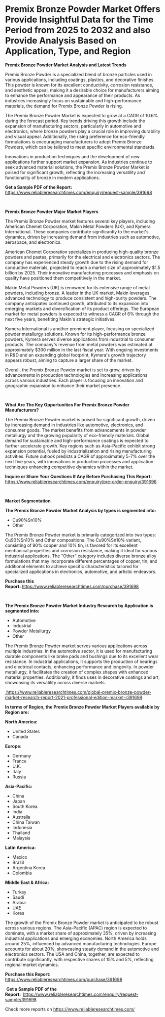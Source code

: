 <p><h1>Premix Bronze Powder Market Offers Provide Insightful Data for the Time Period from 2025 to 2032 and also Provide Analysis Based on Application, Type, and Region</h1></p><p><strong>Premix Bronze Powder Market Analysis and Latest Trends</strong></p>
<p><p>Premix Bronze Powder is a specialized blend of bronze particles used in various applications, including coatings, plastics, and decorative finishes. This powder is known for its excellent conductivity, corrosion resistance, and aesthetic appeal, making it a desirable choice for manufacturers aiming to enhance the performance and appearance of their products. As industries increasingly focus on sustainable and high-performance materials, the demand for Premix Bronze Powder is rising.</p><p>The Premix Bronze Powder Market is expected to grow at a CAGR of 10.6% during the forecast period. Key trends driving this growth include the expansion of manufacturing sectors, particularly in automotive and electronics, where bronze powders play a crucial role in improving durability and visual appeal. Additionally, the rising preference for eco-friendly formulations is encouraging manufacturers to adopt Premix Bronze Powders, which can be tailored to meet specific environmental standards. </p><p>Innovations in production techniques and the development of new applications further support market expansion. As industries continue to seek advanced material solutions, the Premix Bronze Powder Market is poised for significant growth, reflecting the increasing versatility and functionality of bronze in modern applications.</p></p>
<p><strong>Get a Sample PDF of the Report:&nbsp;</strong> <a href="https://www.reliableresearchtimes.com/enquiry/request-sample/391698?utm_campaign=2464&utm_medium=2&utm_source=Github&utm_content=ia&utm_term=29032025&utm_id=premix-bronze-powder">https://www.reliableresearchtimes.com/enquiry/request-sample/391698</a></p>
<p>&nbsp;</p>
<p><strong>Premix Bronze Powder Major Market Players</strong></p>
<p><p>The Premix Bronze Powder market features several key players, including American Chemet Corporation, Makin Metal Powders (UK), and Kymera International. These companies contribute significantly to the market's dynamics, driven by increasing demand from industries such as automotive, aerospace, and electronics.</p><p>American Chemet Corporation specializes in producing high-quality bronze powders and pastes, primarily for the electrical and electronics sectors. The company has experienced steady growth due to the rising demand for conductive materials, projected to reach a market size of approximately $1.5 billion by 2025. Their innovative manufacturing processes and emphasis on quality have positioned them competitively in the market.</p><p>Makin Metal Powders (UK) is renowned for its extensive range of metal powders, including bronze. A leader in the UK market, Makin leverages advanced technology to produce consistent and high-purity powders. The company anticipates continued growth, attributed to its expansion into emerging markets and diversification of its product offerings. The European market for metal powders is expected to witness a CAGR of 6% through the next five years, benefiting Makin's strategic initiatives.</p><p>Kymera International is another prominent player, focusing on specialized powder metallurgy solutions. Known for its high-performance bronze powders, Kymera serves diverse applications from industrial to consumer products. The company's revenue from metal powders was estimated at approximately $300 million in the last fiscal year. With ongoing investments in R&D and an expanding global footprint, Kymera's growth trajectory appears robust, aiming to capture a larger share of the market.</p><p>Overall, the Premix Bronze Powder market is set to grow, driven by advancements in production technologies and increasing applications across various industries. Each player is focusing on innovation and geographic expansion to enhance their market presence.</p></p>
<p>&nbsp;</p>
<p><strong>What Are The Key Opportunities For Premix Bronze Powder Manufacturers?</strong></p>
<p><p>The Premix Bronze Powder market is poised for significant growth, driven by increasing demand in industries like automotive, electronics, and consumer goods. The market benefits from advancements in powder metallurgy and the growing popularity of eco-friendly materials. Global demand for sustainable and high-performance coatings is expected to further accelerate growth. Key regions such as Asia-Pacific exhibit strong expansion potential, fueled by industrialization and rising manufacturing activities. Future outlook predicts a CAGR of approximately 5-7% over the next five years, with innovations in production processes and application techniques enhancing competitive dynamics within the market.</p></p>
<p><strong>Inquire or Share Your Questions If Any Before Purchasing This Report:</strong> <a href="https://www.reliableresearchtimes.com/enquiry/pre-order-enquiry/391698?utm_campaign=2464&utm_medium=2&utm_source=Github&utm_content=ia&utm_term=29032025&utm_id=premix-bronze-powder">https://www.reliableresearchtimes.com/enquiry/pre-order-enquiry/391698</a></p>
<p>&nbsp;</p>
<p><strong>Market Segmentation</strong></p>
<p><strong>The Premix Bronze Powder Market Analysis by types is segmented into:</strong></p>
<p><ul><li>Cu90%Sn10%</li><li>Other</li></ul></p>
<p><p>The Premix Bronze Powder market is primarily categorized into two types: Cu90%Sn10% and Other compositions. The Cu90%Sn10% variant, consisting of 90% copper and 10% tin, is favored for its excellent mechanical properties and corrosion resistance, making it ideal for various industrial applications. The "Other" category includes diverse bronze alloy formulations that may incorporate different percentages of copper, tin, and additional elements to achieve specific characteristics tailored for specialized applications in electronics, automotive, and artistic endeavors.</p></p>
<p><strong>Purchase this Report:&nbsp;</strong><a href="https://www.reliableresearchtimes.com/purchase/391698?utm_campaign=2464&utm_medium=2&utm_source=Github&utm_content=ia&utm_term=29032025&utm_id=premix-bronze-powder">https://www.reliableresearchtimes.com/purchase/391698</a></p>
<p>&nbsp;</p>
<p><strong>The Premix Bronze Powder Market Industry Research by Application is segmented into:</strong></p>
<p><ul><li>Automotive</li><li>Industrial</li><li>Powder Metallurgy</li><li>Other</li></ul></p>
<p><p>The Premix Bronze Powder market serves various applications across multiple industries. In the automotive sector, it is used for manufacturing durable components like brake pads and bushings due to its excellent wear resistance. In industrial applications, it supports the production of bearings and electrical contacts, enhancing performance and longevity. In powder metallurgy, it facilitates the creation of complex shapes with enhanced material properties. Additionally, it finds uses in decorative coatings and art, showcasing its versatility across diverse markets.</p></p>
<p><a href="https://www.reliableresearchtimes.com/global-premix-bronze-powder-market-research-report-2021-professional-edition-market-r391698?utm_campaign=2464&utm_medium=2&utm_source=Github&utm_content=ia&utm_term=29032025&utm_id=premix-bronze-powder">&nbsp;https://www.reliableresearchtimes.com/global-premix-bronze-powder-market-research-report-2021-professional-edition-market-r391698</a></p>
<p><strong>In terms of Region, the Premix Bronze Powder Market Players available by Region are:</strong></p>
<p>
    <p> <strong> North America: </strong>
        <ul>
            <li>United States</li>
            <li>Canada</li>
        </ul>
        </p> 
    <p> <strong> Europe: </strong>
        <ul>
            <li>Germany</li>
            <li>France</li>
            <li>U.K.</li>
            <li>Italy</li>
            <li>Russia</li>
        </ul>
        </p> 
    <p> <strong> Asia-Pacific: </strong>
        <ul>
            <li>China</li>
            <li>Japan</li>
            <li>South Korea</li>
            <li>India</li>
            <li>Australia</li>
            <li>China Taiwan</li>
            <li>Indonesia</li>
            <li>Thailand</li>
            <li>Malaysia</li>
        </ul>
        </p> 
    <p> <strong> Latin America: </strong>
        <ul>
            <li>Mexico</li>
            <li>Brazil</li>
            <li>Argentina Korea</li>
            <li>Colombia</li>
        </ul>
        </p> 
    <p> <strong> Middle East & Africa: </strong>
        <ul>
            <li>Turkey</li>
            <li>Saudi</li>
            <li>Arabia</li>
            <li>UAE</li>
            <li>Korea</li>
        </ul>
    </p>
    </p>
<p><p>The growth of the Premix Bronze Powder market is anticipated to be robust across various regions. The Asia-Pacific (APAC) region is expected to dominate, with a market share of approximately 35%, driven by increasing industrial applications and emerging economies. North America holds around 25%, influenced by advanced manufacturing technologies. Europe accounts for about 20%, showcasing steady demand in the automotive and electronics sectors. The USA and China, together, are expected to contribute significantly, with respective shares of 15% and 5%, reflecting regional market dynamics.</p></p>
<p><strong>Purchase this Report: </strong><a href="https://www.reliableresearchtimes.com/purchase/391698?utm_campaign=2464&utm_medium=2&utm_source=Github&utm_content=ia&utm_term=29032025&utm_id=premix-bronze-powder">https://www.reliableresearchtimes.com/purchase/391698</a></p>
<p>&nbsp;<strong>Get a Sample PDF of the Report:&nbsp;&nbsp;</strong><a href="https://www.reliableresearchtimes.com/enquiry/request-sample/391698?utm_campaign=2464&utm_medium=2&utm_source=Github&utm_content=ia&utm_term=29032025&utm_id=premix-bronze-powder">https://www.reliableresearchtimes.com/enquiry/request-sample/391698</a></p>
<p><strong></strong></p>
<p>Check more reports on <a href="https://www.reliableresearchtimes.com/?utm_campaign=2464&utm_medium=2&utm_source=Github&utm_content=ia&utm_term=29032025&utm_id=premix-bronze-powder">https://www.reliableresearchtimes.com/</a></p>